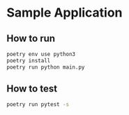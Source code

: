 # Sample Application

## How to run

```bash
poetry env use python3
poetry install
poetry run python main.py
```

## How to test

```bash
poetry run pytest -s
```